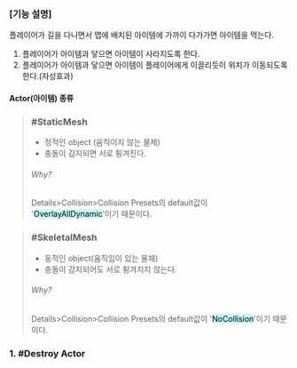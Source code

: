 
### [기능 설명]
플레이어가 길을 다니면서 맵에 배치된 아이템에 가까이 다가가면 아이템을 먹는다.
1. 플레이어가 아이템과 닿으면 아이템이 사라지도록 한다.
2. 플레이어가 아이템과 닿으면 아이템이 플레이어에게 이끌리듯이 위치가 이동되도록 한다.(자성효과)


#### Actor(아이템) 종류

>### #StaticMesh 
>- 정적인 object (움직이지 않는 물체)
>- 충돌이 감지되면 서로 튕겨진다.
>  ###### Why? 
>  Details>Collision>Collision Presets의 default값이 '<mark style="background: #ABF7F7A6;">OverlayAllDynamic</mark>'이기 때문이다.

>### #SkeletalMesh
>- 동적인 object(움직임이 있는 물체)
>- 충돌이 감지되어도 서로 튕겨지지 않는다.
>  ###### Why?
> Details>Collision>Collision Presets의 default값이 '<mark style="background: #ABF7F7A6;">NoCollision</mark>'이기 때문이다.


### 1. #Destroy Actor
